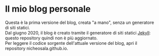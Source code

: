 # Il mio blog personale
Questa è la prima versione del blog, creata "a mano", senza un generatore di siti statici.\
Dal giugno 2020, il blog è creato tramite il generatore di siti statici [Jekyll](https://jekyllrb.com): questo repository quindi non è più aggiornato.\
Per leggere il codice sorgente dell'attuale versione del blog, apri il repository nicheosala.github.io.
